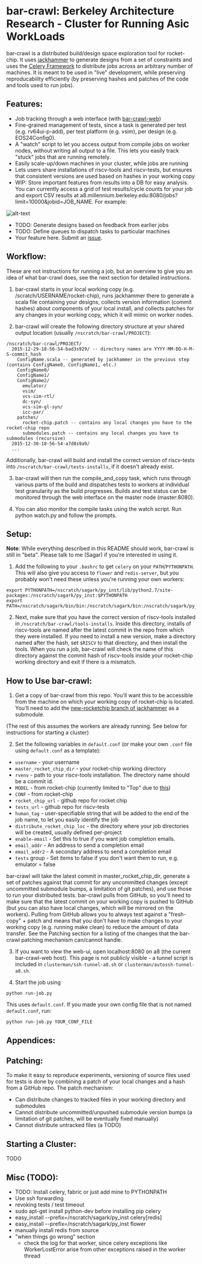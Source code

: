bar-crawl: Berkeley Architecture Research - Cluster for Running Asic WorkLoads
==============================================================================

bar-crawl is a distributed build/design space exploration tool for rocket-chip. It uses [jackhammer](http://github.com/ucb-bar/jackhammer) to generate designs from a set of constraints and uses the [Celery Framework](http://www.celeryproject.org/) to distribute jobs across an arbitrary number of machines. It is meant to be used in "live" development, while preserving reproducability efficiently (by preserving hashes and patches of the code and tools used to run jobs).


Features:
-----------------------

* Job tracking through a web interface (with [bar-crawl-web](https://github.com/ucb-bar/bar-crawl-web))
* Fine-grained management of tests, since a task is generated per test (e.g. rv64ui-p-add), per test platform (e.g. vsim), per design (e.g. EOS24Config0).
* A "watch" script to let you access output from compile jobs on worker nodes, without writing all output to a file. This lets you easily track "stuck" jobs that are running remotely.
* Easily scale-up/down machines in your cluster, while jobs are running
* Lets users share installations of riscv-tools and riscv-tests, but ensures that consistent versions are used based on hashes in your working copy
* WIP: Store important features from results into a DB for easy analysis. You can currently access a grid of test results/cycle counts for your job and export CSV results at a8.millennium.berkeley.edu:8080/jobs?limit=10000&jobid=JOB_NAME. For example:

![alt-text](https://www.eecs.berkeley.edu/~skarandikar/host/bar-crawl-screenshot.png "Bar Crawl Screenshot")

* TODO: Generate designs based on feedback from earlier jobs
* TODO: Define queues to dispatch tasks to particular machines
* Your feature here. Submit an [issue](http://github.com/ucb-bar/bar-crawl/issues).


Workflow:
-----------------------

These are not instructions for running a job, but an overview to give you an idea of what bar-crawl does, see the next section for detailed instructions.

1) bar-crawl starts in your local working copy (e.g. /scratch/USERNAME/rocket-chip), runs jackhammer there to generate a scala file containing your designs, collects version information (commit hashes) about components of your local install, and collects patches for any changes in your working copy, which it will mimic on worker nodes.

2) bar-crawl will create the following directory structure at your shared output location (usually `/nscratch/bar-crawl/PROJECT`): 
``` 
/nscratch/bar-crawl/PROJECT/
  2015-12-29-18-56-54-bad3s929/ -- directory names are YYYY-MM-DD-H-M-S-commit_hash
    ConfigName.scala -- generated by jackhammer in the previous step (contains ConfigName0, ConfigName1, etc.)
    ConfigName0/
    ConfigName1/
    ConfigName2/
      emulator/
      vsim/
      vcs-sim-rtl/
      dc-syn/
      vcs-sim-gl-syn/
      icc-par/
    patches/
      rocket-chip.patch -- contains any local changes you have to the rocket-chip repo
      submodules.patch -- contains any local changes you have to submodules (recursive)
  2015-12-30-18-56-54-a7d8s9a9/
  ...
``` 
Additionally, bar-crawl will build and install the correct version of riscv-tests into `/nscratch/bar-crawl/tests-installs`, if it doesn't already exist.

3) bar-crawl will then run the compile_and_copy task, which runs through various parts of the build and dispatches tests to workers at individual test granularity as the build progresses. Builds and test status can be monitored through the web interface on the master node (master:8080). 

4) You can also monitor the compile tasks using the watch script. Run python watch.py and follow the prompts.

Setup:
-----------------------

**Note**: While everything described in this README should work, bar-crawl is still in "beta". Please talk to me (Sagar) if you're interested in using it.

1) Add the following to your `.bashrc` to get `celery` on your `PATH`/`PYTHONPATH`. This will also give you access to `flower` and `redis-server`, but you probably won't need these unless you're running your own workers:

```
export PYTHONPATH=/nscratch/sagark/py_inst/lib/python2.7/site-packages:/nscratch/sagark/py_inst:$PYTHONPATH
export PATH=/nscratch/sagark/bin/bin:/nscratch/sagark/bin:/nscratch/sagark/py_inst/bin:~/bin:$PATH
```

2) Next, make sure that you have the correct version of riscv-tools installed in `/nscratch/bar-crawl/tools-installs`. Inside this directory, installs of riscv-tools are named after the latest commit in the repo from which they were installed. If you need to install a new version, make a directory named after the hash, set `$RISCV` to that directory, and then install the tools. When you run a job, bar-crawl will check the name of this directory against the commit hash of riscv-tools inside your rocket-chip working directory and exit if there is a mismatch.

How to Use bar-crawl:
-----------------------

1) Get a copy of bar-crawl from this repo. You'll want this to be accessible from the machine on which your working copy of rocket-chip is located. You'll need to add the [new-rocketchip branch of jackhammer](https://github.com/ucb-bar/jackhammer/tree/new-rocketchip) as a submodule.

(The rest of this assumes the workers are already running. See below for instructions
for starting a cluster)

2) Set the following variables in `default.conf` (or make your own `.conf` file using `default.conf` as a template):

* `username` - your username
* `master_rocket_chip_dir` - your rocket-chip working directory
* `rvenv` - path to your riscv-tools installation. The directory name should be a commit id.
* `MODEL` - from rocket-chip (currently limited to "Top" due to [this](https://github.com/ucb-bar/jackhammer/commit/fa254a1d60f6a52819ffe9b8c8c9fe211fc3bbae))
* `CONF` - from rocket-chip
* `rocket_chip_url` - github repo for rocket chip
* `tests_url` - github repo for riscv-tests
* `human_tag` - user-specifiable string that will be added to the end of the job name, to let you easily identify the job
* `distribute_rocket_chip_loc` - the directory where your job directories will be created, usually defined per-project
* `enable-email` - Set this to true if you want job completion emails. 
* `email_addr` - An address to send a completion email
* `email_addr2` - A secondary address to send a completion email
* `tests` group - Set items to false if you don't want them to run, e.g. emulator = false

bar-crawl will take the latest commit in master_rocket_chip_dir, generate a set of patches against that commit for any uncommitted changes (except uncommitted submodule bumps, a limitation of git patches), and use those to run your distributed tests. bar-crawl pulls from GitHub, so you'll need to make sure that the latest commit on your working copy is pushed to GitHub (but you can also have local changes, which will be mirrored on the workers). Pulling from GitHub allows you to always test against a "fresh-copy" + patch and means that you don't have to make changes to your working copy (e.g. running make clean) to reduce the amount of data transfer. See the Patching section for a listing of the changes that the bar-crawl patching mechanism can/cannot handle.

3) If you want to view the web-ui, open localhost:8080 on a8 (the current bar-crawl-web host). This page is not publicly visible - a tunnel script is included in `clusterman/ssh-tunnel-a8.sh` or `clusterman/autossh-tunnel-a8.sh`.

4) Start the job using

```
python run-job.py
```

This uses `default.conf`. If you made your own config file that is not named 
`default.conf`, run:

```
python run-job.py YOUR_CONF_FILE
```

Appendices:
------------------------


Patching:
-------------------------
To make it easy to reproduce experiments, versioning of source files used for tests is done by combining a patch of your local changes and a hash from a GitHub repo. The patch mechanism:

* Can distribute changes to tracked files in your working directory and submodules
* Cannot distribute uncommitted/unpushed submodule version bumps (a limitation of git patches, will be eventually fixed manually)
* Cannot distribute untracked files (a TODO)


Starting a Cluster:
----------------------------

TODO

Misc (TODO):
-----------------------
- TODO: Install celery, fabric or just add mine to PYTHONPATH
- Use ssh forwarding
- revoking tests / test timeout
- sudo apt-get install python-dev before installing pip celery
- easy_install --prefix=/nscratch/sagark/py_inst celery[redis]
- easy_install --prefix=/nscratch/sagark/py_inst flower
- manually install redis from source
- "when things go wrong" section
    - check the log for that worker, since celery exceptions like 
    WorkerLostError arise from other exceptions raised in the worker thread

